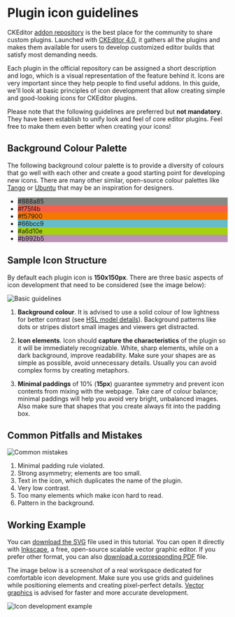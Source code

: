 # Plugin icon guidelines

CKEditor [addon repository](http://ckeditor.com/addons/plugins/all) is the best 
place for the community to share custom plugins. Launched with 
[CKEditor 4.0](http://ckeditor.com/blog/CKEditor-4-Launched-Inline-Editing-New-Skin-and-More),
it gathers all the plugins and makes them available for users to develop 
customized editor builds that satisfy most demanding needs.

Each plugin in the official repository can be assigned a short description and 
logo, which is a visual representation of the feature behind it. Icons are very 
important since they help people to find useful addons. In this guide, we'll look at basic 
principles of icon development that allow creating simple and good-looking icons 
for CKEditor plugins.

<p class="tip">
	Please note that the following guidelines are preferred but <strong>not mandatory</strong>.
	They have been establish to unify look and feel of core editor plugins.
	Feel free to make them even better when creating your icons!
</p>

## Background Colour Palette

The following background colour palette is to provide a diversity of colours
that go well with each other and create a good starting point for developing
new icons. There are many other similar, open-source colour palettes like 
[Tango](http://tango.freedesktop.org/Tango_Icon_Theme_Guidelines#Color_Palette)
or [Ubuntu](http://design.canonical.com/the-toolkit/ubuntu-brand-guidelines/)
that may be an inspiration for designers.

<ul class="colorPalette">
	<li style="background:#888a85">#888a85</li>
	<li style="background:#f75f4b">#f75f4b</li>
	<li style="background:#f57900">#f57900</li>
	<li style="background:#66bcc9">#66bcc9</li>
	<li style="background:#a6d10e">#a6d10e</li>
	<li style="background:#b992b5">#b992b5</li>
</ul>

## Sample Icon Structure

By default each plugin icon is **150x150px**. There are three basic aspects of 
icon development that need to be considered (see the image below):

![Basic guidelines](guides/plugin_sdk_icon_guidelines/guidelines.png)

1. **Background colour**. It is advised to use a solid colour of low lightness 
for better contrast (see [HSL model details](http://en.wikipedia.org/wiki/HSL_and_HSV)).
Background patterns like dots or stripes distort small images and viewers get distracted.

2. **Icon elements**. Icon should **capture the characteristics** of the plugin so 
it will be immediately recognizable. White, sharp elements, while on a 
dark background, improve readability. Make sure your shapes are as simple as 
possible, avoid unnecessary details. Usually you can avoid complex forms by creating metaphors.

3. **Minimal paddings** of 10% (**15px**) guarantee symmetry and prevent icon
contents from mixing with the webpage. Take care of colour balance; minimal paddings will 
help you avoid very bright, unbalanced images. Also make sure that shapes that you create
always fit into the padding box.

## Common Pitfalls and Mistakes

![Common mistakes](guides/plugin_sdk_icon_guidelines/mistakes.png)

1. Minimal padding rule violated.
2. Strong asymmetry; elements are too small.
3. Text in the icon, which duplicates the name of the plugin.
4. Very low contrast.
5. Too many elements which make icon hard to read.
6. Pattern in the background.

## Working Example

<p class="tip">
	You can <a href="guides/plugin_sdk_icon_guidelines/example.svg">download the
	SVG</a> file used in this tutorial. You can open it directly with 
	<a href="http://inkscape.org/">Inkscape</a>, a free, open-source scalable 
	vector graphic editor. If you prefer other format, you can also 
	<a href="guides/plugin_sdk_icon_guidelines/example.pdf">download a corresponding
	PDF</a> file.
</p>

The image below is a screenshot of a real workspace dedicated for comfortable
icon development. Make sure you use grids and guidelines while positioning
elements and creating pixel-perfect details.
[Vector graphics](http://en.wikipedia.org/wiki/Vector_graphics) is advised
for faster and more accurate development.

![Icon development example](guides/plugin_sdk_icon_guidelines/example.png)
